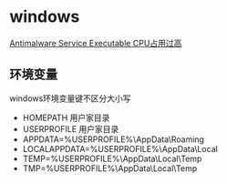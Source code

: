 # windows

[Antimalware Service Executable CPU占用过高](https://www.zhihu.com/tardis/zm/art/421563141)

## 环境变量

windows环境变量键不区分大小写

- HOMEPATH 用户家目录
- USERPROFILE 用户家目录
- APPDATA=%USERPROFILE%\AppData\Roaming
- LOCALAPPDATA=%USERPROFILE%\AppData\Local
- TEMP=%USERPROFILE%\AppData\Local\Temp
- TMP=%USERPROFILE%\AppData\Local\Temp
